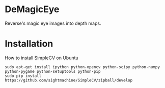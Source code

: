 DeMagicEye
==========

Reverse's magic eye images into depth maps. 


Installation
============

How to install SimpleCV on Ubuntu

	sudo apt-get install ipython python-opencv python-scipy python-numpy python-pygame python-setuptools python-pip 
	sudo pip install https://github.com/sightmachine/SimpleCV/zipball/develop

